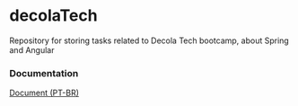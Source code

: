 # decolaTech
Repository for storing tasks related to Decola Tech bootcamp, about Spring and Angular

### Documentation
[Document (PT-BR) ](https://docs.google.com/document/d/1gCCPqIIyFmoePZRl_VwhQne00j1q1lTXgy22vhMq1Fc/edit?usp=sharing)
